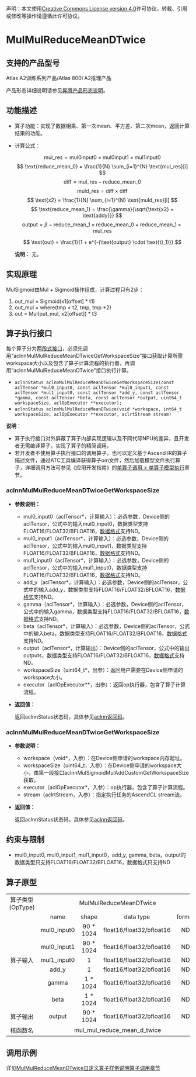 声明：本文使用[Creative Commons License version 4.0](https://creativecommons.org/licenses/by/4.0/legalcode)许可协议，转载、引用或修改等操作请遵循此许可协议。

# MulMulReduceMeanDTwice

## 支持的产品型号

Atlas A2训练系列产品/Atlas 800I A2推理产品

产品形态详细说明请参见[昇腾产品形态说明](https://www.hiascend.com/document/redirect/CannCommunityProductForm)。

## 功能描述

- 算子功能：实现了数据相乘、第一次mean、平方差、第二次mean，返回计算结果的功能。
- 计算公式：
  
  $$
  \text{mul_res} = \text{mul0input0} \times \text{mul0input1} \times \text{mul1input0}
  $$
  $$
  \text{reduce_mean_0} = \frac{1}{N} \sum_{i=1}^{N} \text{mul_res}[i]
  $$
  $$
  \text{diff} = \text{mul_res} - \text{reduce_mean_0}
  $$
  $$
  \text{muld_res} = \text{diff} \times \text{diff}
  $$
  $$
  \text{x2} = \frac{1}{N} \sum_{i=1}^{N} \text{muld_res}[i]
  $$
  $$
  \text{reduce_mean_1} = \frac{\gamma}{\sqrt{\text{x2} + \text{addy}}}
  $$
  $$
  \text{output} = \beta - \text{reduce_mean_1} \times \text{reduce_mean_0} + \text{reduce_mean_1} \times \text{mul_res}
  $$

  $$
  \text{out} = \frac{1}{1 + e^{-(\text{output} \cdot \text{t}_1)}}
  $$
  
  **说明：**
  无。

## 实现原理

MulSigmoid由Mul + Sigmoid操作组成，计算过程只有2步：

1. out_mul = Sigmoid(x1[offset] * t1)
2. out_mul = where(tmp < t2, tmp, tmp *2)
3. out = Mul(out_mul, x2[offset]) * t3

## 算子执行接口

每个算子分为[两段式接口](common/两段式接口.md)，必须先调用“aclnnMulMulReduceMeanDTwiceGetWorkspaceSize”接口获取计算所需workspace大小以及包含了算子计算流程的执行器，再调用“aclnnMulMulReduceMeanDTwice”接口执行计算。

* `aclnnStatus aclnnMulMulReduceMeanDTwiceGetWorkspaceSize(const aclTensor *mul0_input0, const aclTensor *mul0_input1, const aclTensor *mul1_input0, const aclTensor *add_y, const aclTensor *gamma, const aclTensor *beta, const aclTensor *output, uint64_t workspaceSize, aclOpExecutor **executor);`
* `aclnnStatus aclnnMulMulReduceMeanDTwice(void *workspace, int64_t workspaceSize, aclOpExecutor **executor, aclrtStream stream)`

**说明**：

- 算子执行接口对外屏蔽了算子内部实现逻辑以及不同代际NPU的差异，且开发者无需编译算子，实现了算子的精简调用。
- 若开发者不使用算子执行接口的调用算子，也可以定义基于Ascend IR的算子描述文件，通过ATC工具编译获得算子om文件，然后加载模型文件执行算子，详细调用方法可参见《应用开发指南》的[单算子调用 > 单算子模型执行](https://hiascend.com/document/redirect/CannCommunityCppOpcall)章节。

### aclnnMulMulReduceMeanDTwiceGetWorkspaceSize

- **参数说明：**
  
  - mul0_input0（aclTensor\*，计算输入）：必选参数，Device侧的aclTensor，公式中的输入mul0_input0，数据类型支持FLOAT16/FLOAT32/BFLOAT16，[数据格式](https://www.hiascend.com/document/detail/zh/CANNCommunityEdition/800alpha003/apiref/aolapi/context/common/%E6%95%B0%E6%8D%AE%E6%A0%BC%E5%BC%8F.md)支持ND。
  - mul0_input1（aclTensor\*，计算输入）：必选参数，Device侧的aclTensor，公式中的输入mul0_input1，数据类型支持FLOAT16/FLOAT32/BFLOAT16，[数据格式](https://www.hiascend.com/document/detail/zh/CANNCommunityEdition/800alpha003/apiref/aolapi/context/common/%E6%95%B0%E6%8D%AE%E6%A0%BC%E5%BC%8F.md)支持ND。
  - mul1_input0（aclTensor\*，计算输入）：必选参数，Device侧的aclTensor，公式中的输入mul1_input0，数据类型支持FLOAT16/FLOAT32/BFLOAT16，[数据格式](https://www.hiascend.com/document/detail/zh/CANNCommunityEdition/800alpha003/apiref/aolapi/context/common/%E6%95%B0%E6%8D%AE%E6%A0%BC%E5%BC%8F.md)支持ND。
  - add_y（aclTensor\*，计算输入）：必选参数，Device侧的aclTensor，公式中的输入add_y，数据类型支持FLOAT16/FLOAT32/BFLOAT16，[数据格式](https://www.hiascend.com/document/detail/zh/CANNCommunityEdition/800alpha003/apiref/aolapi/context/common/%E6%95%B0%E6%8D%AE%E6%A0%BC%E5%BC%8F.md)支持ND。
  - gamma（aclTensor\*，计算输入）：必选参数，Device侧的aclTensor，公式中的输入gamma，数据类型支持FLOAT16/FLOAT32/BFLOAT16，[数据格式](https://www.hiascend.com/document/detail/zh/CANNCommunityEdition/800alpha003/apiref/aolapi/context/common/%E6%95%B0%E6%8D%AE%E6%A0%BC%E5%BC%8F.md)支持ND。
  - beta（aclTensor\*，计算输入）：必选参数，Device侧的aclTensor，公式中的输入beta，数据类型支持FLOAT16/FLOAT32/BFLOAT16，[数据格式](https://www.hiascend.com/document/detail/zh/CANNCommunityEdition/800alpha003/apiref/aolapi/context/common/%E6%95%B0%E6%8D%AE%E6%A0%BC%E5%BC%8F.md)支持ND。
  - output（aclTensor\*，计算输出）：Device侧的aclTensor，公式中的输出outputs，数据类型支持FLOAT16/FLOAT32/BFLOAT16，[数据格式](https://www.hiascend.com/document/detail/zh/CANNCommunityEdition/800alpha003/apiref/aolapi/context/common/%E6%95%B0%E6%8D%AE%E6%A0%BC%E5%BC%8F.md)支持ND。
  - workspaceSize（uint64\_t\*，出参）：返回用户需要在Device侧申请的workspace大小。
  - executor（aclOpExecutor\*\*，出参）：返回op执行器，包含了算子计算流程。
- **返回值：**
  
  返回aclnnStatus状态码，具体参见[aclnn返回码](https://www.hiascend.com/document/detail/zh/CANNCommunityEdition/800alpha003/apiref/aolapi/context/common/aclnn%E8%BF%94%E5%9B%9E%E7%A0%81_fuse.md)。

### aclnnMulMulReduceMeanDTwiceGetWorkspaceSize

- **参数说明：**
  
  - workspace（void\*，入参）：在Device侧申请的workspace内存起址。
  - workspaceSize（uint64\_t，入参）：在Device侧申请的workspace大小，由第一段接口aclnnMulSigmoidMulAddCustomGetWorkspaceSize获取。
  - executor（aclOpExecutor\*，入参）：op执行器，包含了算子计算流程。
  - stream（aclrtStream，入参）：指定执行任务的AscendCL stream流。
- **返回值：**
  
  返回aclnnStatus状态码，具体参见[aclnn返回码](https://www.hiascend.com/document/detail/zh/CANNCommunityEdition/800alpha003/apiref/aolapi/context/common/aclnn%E8%BF%94%E5%9B%9E%E7%A0%81_fuse.md)。

## 约束与限制

- mul0_input0, mul0_input1, mul1_input0，add_y, gamma, beta，output的数据类型只支持FLOAT16/FLOAT32/BFLOAT16，数据格式只支持ND

## 算子原型

<table>
<tr><td rowspan="1" align="center">算子类型(OpType)</td><td colspan="4" align="center">MulMulReduceMeanDTwice</td></tr>
</tr>
<tr><td rowspan="7" align="center">算子输入</td><td align="center">name</td><td align="center">shape</td><td align="center">data type</td><td align="center">format</td></tr>
<tr><td align="center">mul0_input0</td><td align="center">90 * 1024</td><td align="center">float16/float32/bfloat16</td><td align="center">ND</td></tr>
<tr><td align="center">mul0_input1</td><td align="center">90 * 1024</td><td align="center">float16/float32/bfloat16</td><td align="center">ND</td></tr>
<tr><td align="center">mul1_input0</td><td align="center">1</td><td align="center">float16/float32/bfloat16</td><td align="center">ND</td></tr>
<tr><td align="center">add_y</td><td align="center">1</td><td align="center">float16/float32/bfloat16</td><td align="center">ND</td></tr>
<tr><td align="center">gamma</td><td align="center">1 * 1024</td><td align="center">float16/float32/bfloat16</td><td align="center">ND</td></tr>
<tr><td align="center">beta</td><td align="center">1 * 1024</td><td align="center">float16/float32/bfloat16</td><td align="center">ND</td></tr>
</tr>
</tr>
<tr><td rowspan="1" align="center">算子输出</td><td align="center">output</td><td align="center">90 * 1024</td><td align="center">float16/float32/bfloat16</td><td align="center">ND</td></tr>
</tr>
<tr><td rowspan="1" align="center">核函数名</td><td colspan="4" align="center">mul_mul_reduce_mean_d_twice</td></tr>
</table>

## 调用示例

详见[MulMulReduceMeanDTwice自定义算子样例说明算子调用章节](../README.md#算子调用)
